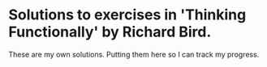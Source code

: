 # Solutions to exercises in 'Thinking Functionally' by Richard Bird.

These are my own solutions. Putting them here so I can track my progress.